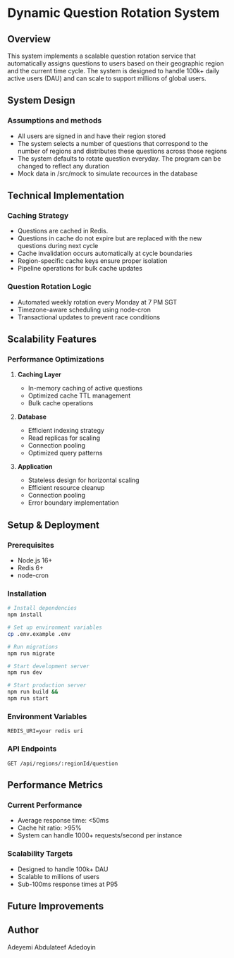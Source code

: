 # Dynamic Question Rotation System

## Overview

This system implements a scalable question rotation service that automatically assigns questions to users based on their geographic region and the current time cycle. The system is designed to handle 100k+ daily active users (DAU) and can scale to support millions of global users.

## System Design

### Assumptions and methods

-   All users are signed in and have their region stored
-   The system selects a number of questions that correspond to the number of regions and distributes these questions across those regions
-   The system defaults to rotate question everyday. The program can be changed to reflect any duration
-   Mock data in /src/mock to simulate recources in the database

## Technical Implementation

### Caching Strategy

-   Questions are cached in Redis.
-   Questions in cache do not expire but are replaced with the new questions during next cycle
-   Cache invalidation occurs automatically at cycle boundaries
-   Region-specific cache keys ensure proper isolation
-   Pipeline operations for bulk cache updates

### Question Rotation Logic

-   Automated weekly rotation every Monday at 7 PM SGT
-   Timezone-aware scheduling using node-cron
-   Transactional updates to prevent race conditions

## Scalability Features

### Performance Optimizations

1. **Caching Layer**

    - In-memory caching of active questions
    - Optimized cache TTL management
    - Bulk cache operations

2. **Database**

    - Efficient indexing strategy
    - Read replicas for scaling
    - Connection pooling
    - Optimized query patterns

3. **Application**
    - Stateless design for horizontal scaling
    - Efficient resource cleanup
    - Connection pooling
    - Error boundary implementation

## Setup & Deployment

### Prerequisites

-   Node.js 16+
-   Redis 6+
-   node-cron

### Installation

```bash
# Install dependencies
npm install

# Set up environment variables
cp .env.example .env

# Run migrations
npm run migrate

# Start development server
npm run dev

# Start production server
npm run build &&
npm run start
```

### Environment Variables

```
REDIS_URI=your redis uri
```

### API Endpoints

```
GET /api/regions/:regionId/question
```

## Performance Metrics

### Current Performance

-   Average response time: <50ms
-   Cache hit ratio: >95%
-   System can handle 1000+ requests/second per instance

### Scalability Targets

-   Designed to handle 100k+ DAU
-   Scalable to millions of users
-   Sub-100ms response times at P95

## Future Improvements

## Author

Adeyemi Abdulateef Adedoyin
